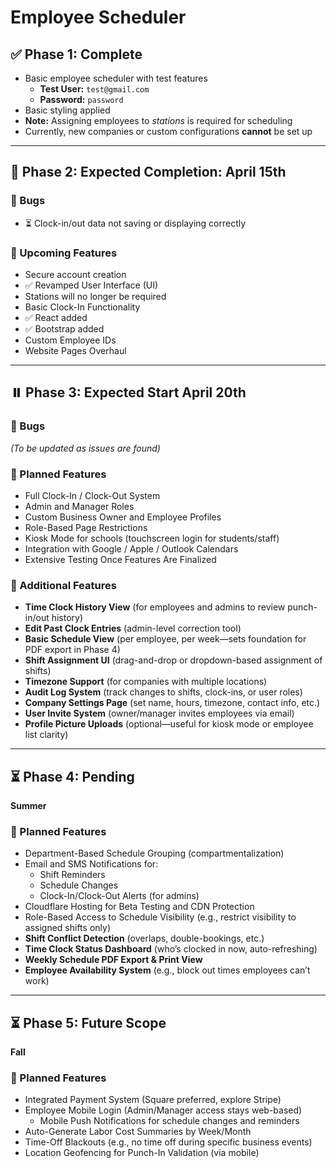 # Employee Scheduler

## ✅ Phase 1: Complete

- Basic employee scheduler with test features  
  - **Test User:** `test@gmail.com`  
  - **Password:** `password`  
- Basic styling applied  
- **Note:** Assigning employees to *stations* is required for scheduling  
- Currently, new companies or custom configurations **cannot** be set up  

---

## 🚀 Phase 2: Expected Completion: April 15th

### 🐞 Bugs
- ⏳ Clock-in/out data not saving or displaying correctly

### 🔧 Upcoming Features
- Secure account creation  
- ✅ Revamped User Interface (UI)  
- Stations will no longer be required  
- Basic Clock-In Functionality  
- ✅ React added  
- ✅ Bootstrap added  
- Custom Employee IDs  
- Website Pages Overhaul

---

## ⏸️ Phase 3: Expected Start April 20th

### 🐞 Bugs  
_(To be updated as issues are found)_

### 🔧 Planned Features
- Full Clock-In / Clock-Out System  
- Admin and Manager Roles  
- Custom Business Owner and Employee Profiles  
- Role-Based Page Restrictions  
- Kiosk Mode for schools (touchscreen login for students/staff)  
- Integration with Google / Apple / Outlook Calendars  
- Extensive Testing Once Features Are Finalized  

### 🧩 Additional Features
- **Time Clock History View** (for employees and admins to review punch-in/out history)  
- **Edit Past Clock Entries** (admin-level correction tool)  
- **Basic Schedule View** (per employee, per week—sets foundation for PDF export in Phase 4)  
- **Shift Assignment UI** (drag-and-drop or dropdown-based assignment of shifts)  
- **Timezone Support** (for companies with multiple locations)  
- **Audit Log System** (track changes to shifts, clock-ins, or user roles)  
- **Company Settings Page** (set name, hours, timezone, contact info, etc.)  
- **User Invite System** (owner/manager invites employees via email)  
- **Profile Picture Uploads** (optional—useful for kiosk mode or employee list clarity)

---

## ⏳ Phase 4: Pending  
**Summer**

### 📌 Planned Features
- Department-Based Schedule Grouping (compartmentalization)  
- Email and SMS Notifications for:  
  - Shift Reminders  
  - Schedule Changes  
  - Clock-In/Clock-Out Alerts (for admins)  
- Cloudflare Hosting for Beta Testing and CDN Protection  
- Role-Based Access to Schedule Visibility (e.g., restrict visibility to assigned shifts only)  
- **Shift Conflict Detection** (overlaps, double-bookings, etc.)  
- **Time Clock Status Dashboard** (who’s clocked in now, auto-refreshing)  
- **Weekly Schedule PDF Export & Print View**  
- **Employee Availability System** (e.g., block out times employees can’t work)

---

## ⏳ Phase 5: Future Scope  
**Fall**

### 📌 Planned Features
- Integrated Payment System (Square preferred, explore Stripe)  
- Employee Mobile Login (Admin/Manager access stays web-based)  
  - Mobile Push Notifications for schedule changes and reminders  
- Auto-Generate Labor Cost Summaries by Week/Month  
- Time-Off Blackouts (e.g., no time off during specific business events)  
- Location Geofencing for Punch-In Validation (via mobile)
